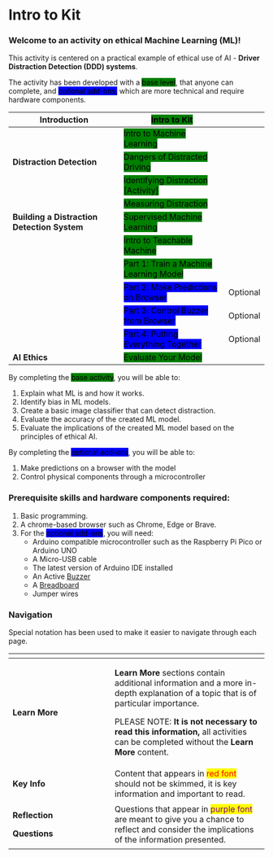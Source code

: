 # Intro to Kit

### Welcome to an activity on ethical Machine Learning (ML)!&#x20;

This activity is centered on a practical example of ethical use of AI - **Driver Distraction Detection (DDD) systems**.

The activity has been developed with a <mark style="background-color:green;">base level</mark>, that anyone can complete, and <mark style="background-color:blue;">optional add-ons,</mark> which are more technical and require hardware components.

| **Introduction**                            | <mark style="background-color:green;">Intro to Kit</mark>                           |          |
| ------------------------------------------- | ----------------------------------------------------------------------------------- | -------- |
|                                             | <mark style="background-color:green;">Intro to Machine Learning</mark>              |          |
| **Distraction Detection**                   | <mark style="background-color:green;">Dangers of Distracted Driving</mark>          |          |
|                                             | <mark style="background-color:green;">Identifying Distraction \[Activity]</mark>    |          |
|                                             | <mark style="background-color:green;">Measuring Distraction</mark>                  |          |
| **Building a Distraction Detection System** | <mark style="background-color:green;">Supervised Machine Learning</mark>            |          |
|                                             | <mark style="background-color:green;">Intro to Teachable Machine</mark>             |          |
|                                             | <mark style="background-color:green;">Part 1: Train a Machine Learning Model</mark> |          |
|                                             | <mark style="background-color:blue;">Part 2: Make Predictions on Browser</mark>     | Optional |
|                                             | <mark style="background-color:blue;">Part 3: Control Buzzer from Browser</mark>     | Optional |
|                                             | <mark style="background-color:blue;">Part 4: Putting Everything Together</mark>     | Optional |
| **AI Ethics**                               | <mark style="background-color:green;">Evaluate Your Model</mark>                    |          |

By completing the <mark style="background-color:green;">base activity</mark>, you will be able to:

1. Explain what ML is and how it works. &#x20;
2. Identify bias in ML models.&#x20;
3. Create a basic image classifier that can detect distraction.&#x20;
4. Evaluate the accuracy of the created ML model.&#x20;
5. Evaluate the implications of the created ML model based on the principles of ethical AI. &#x20;

By completing the <mark style="background-color:blue;">optional add-ons</mark>, you will be able to: &#x20;

1. Make predictions on a browser with the model &#x20;
2. Control physical components through a microcontroller &#x20;

### Prerequisite skills and hardware components required:&#x20;

1. Basic programming.&#x20;
2. A chrome-based browser such as Chrome, Edge or Brave. &#x20;
3. For the <mark style="background-color:blue;">optional add-ons</mark>, you will need:&#x20;
   * Arduino compatible microcontroller such as the Raspberry Pi Pico or Arduino UNO
   * A Micro-USB cable
   * The latest version of Arduino IDE installed
   * An Active [Buzzer](https://www.circuitbasics.com/what-is-a-buzzer/)
   * A [Breadboard](https://learn.sparkfun.com/tutorials/how-to-use-a-breadboard/all)&#x20;
   * Jumper wires

### Navigation

Special notation has been used to make it easier to navigate through each page.&#x20;

<table data-header-hidden><thead><tr><th width="185"></th><th></th></tr></thead><tbody><tr><td><strong>Learn More</strong></td><td><p><strong>Learn More</strong> sections contain additional information and a more in-depth explanation of a topic that is of particular importance. </p><p></p><p>PLEASE NOTE: <strong>It is not necessary to read this information,</strong> all activities can be completed without the <strong>Learn More</strong> content. </p></td></tr><tr><td><strong>Key Info</strong></td><td>Content that appears in <mark style="color:red;">red font</mark> should not be skimmed, it is key information and important to read. </td></tr><tr><td><p><strong>Reflection</strong> </p><p><strong>Questions</strong></p></td><td>Questions that appear in <mark style="color:purple;">purple font</mark> are meant to give you a chance to reflect and consider the implications of the information presented. </td></tr></tbody></table>

